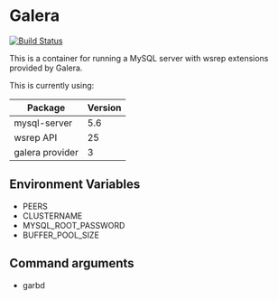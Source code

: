 Galera
======

[![Build Status](https://travis-ci.org/brimstone/docker-galera.svg?branch=master)](https://travis-ci.org/brimstone/docker-galera)

This is a container for running a MySQL server with wsrep extensions provided by Galera.

This is currently using:

Package         |Version
----------------|-------
mysql-server    |5.6
wsrep API       |25
galera provider |3

Environment Variables
---------------------
- PEERS
- CLUSTERNAME
- MYSQL_ROOT_PASSWORD
- BUFFER_POOL_SIZE

Command arguments
-----------------
- garbd
